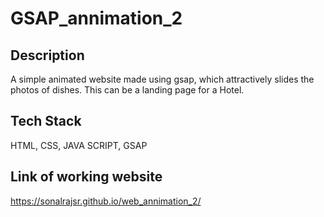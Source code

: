 # GSAP_annimation_2
## Description
A simple animated website made using gsap, which attractively slides the photos of dishes.
This can be a landing page for a Hotel.
## Tech Stack
HTML, CSS, JAVA SCRIPT, GSAP
## Link of working website
https://sonalrajsr.github.io/web_annimation_2/
